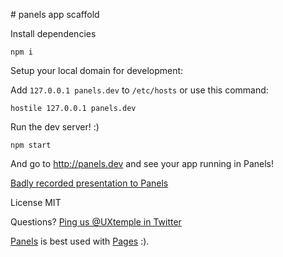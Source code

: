 # panels app scaffold

Install dependencies

```
npm i
```

Setup your local domain for development:

Add `127.0.0.1 panels.dev` to `/etc/hosts` or use this command:

```
hostile 127.0.0.1 panels.dev
```

Run the dev server! :)

```
npm start
```

And go to http://panels.dev and see your app running in Panels!

[Badly recorded presentation to Panels](https://www.youtube.com/watch?v=pZkUk0cS80M)

License MIT

Questions? [Ping us @UXtemple in Twitter](https://twitter.com/UXtemple)

[Panels](https://usepanels.com) is best used with [Pages](https://usepages.today) :).
